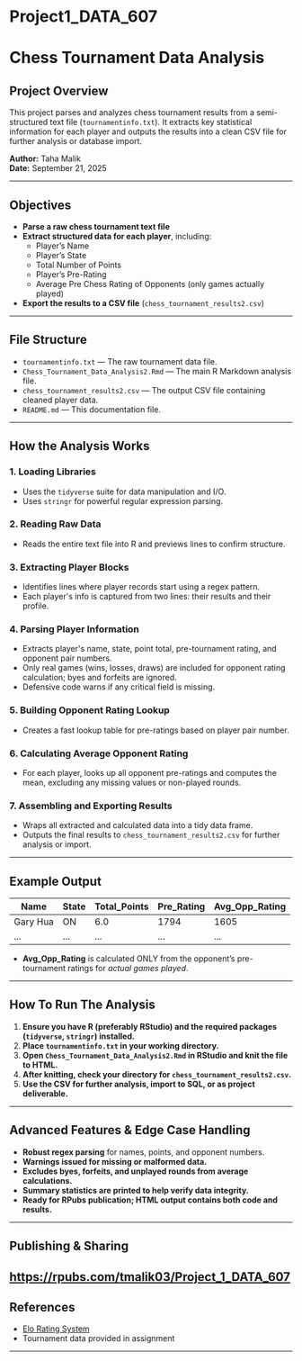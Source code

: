 # Project1_DATA_607
# Chess Tournament Data Analysis

## Project Overview

This project parses and analyzes chess tournament results from a semi-structured text file (`tournamentinfo.txt`). It extracts key statistical information for each player and outputs the results into a clean CSV file for further analysis or database import.

**Author:** Taha Malik  
**Date:** September 21, 2025

---

## Objectives

- **Parse a raw chess tournament text file**
- **Extract structured data for each player**, including:
  - Player’s Name
  - Player’s State
  - Total Number of Points
  - Player’s Pre-Rating
  - Average Pre Chess Rating of Opponents (only games actually played)
- **Export the results to a CSV file** (`chess_tournament_results2.csv`)

---

## File Structure

- `tournamentinfo.txt` — The raw tournament data file.
- `Chess_Tournament_Data_Analysis2.Rmd` — The main R Markdown analysis file.
- `chess_tournament_results2.csv` — The output CSV file containing cleaned player data.
- `README.md` — This documentation file.

---

## How the Analysis Works

### 1. **Loading Libraries**
- Uses the `tidyverse` suite for data manipulation and I/O.
- Uses `stringr` for powerful regular expression parsing.

### 2. **Reading Raw Data**
- Reads the entire text file into R and previews lines to confirm structure.

### 3. **Extracting Player Blocks**
- Identifies lines where player records start using a regex pattern.
- Each player's info is captured from two lines: their results and their profile.

### 4. **Parsing Player Information**
- Extracts player's name, state, point total, pre-tournament rating, and opponent pair numbers.
- Only real games (wins, losses, draws) are included for opponent rating calculation; byes and forfeits are ignored.
- Defensive code warns if any critical field is missing.

### 5. **Building Opponent Rating Lookup**
- Creates a fast lookup table for pre-ratings based on player pair number.

### 6. **Calculating Average Opponent Rating**
- For each player, looks up all opponent pre-ratings and computes the mean, excluding any missing values or non-played rounds.

### 7. **Assembling and Exporting Results**
- Wraps all extracted and calculated data into a tidy data frame.
- Outputs the final results to `chess_tournament_results2.csv` for further analysis or import.

---

## Example Output

| Name      | State | Total_Points | Pre_Rating | Avg_Opp_Rating |
|-----------|-------|--------------|------------|----------------|
| Gary Hua  | ON    | 6.0          | 1794       | 1605           |
| ...       | ...   | ...          | ...        | ...            |

- **Avg_Opp_Rating** is calculated ONLY from the opponent’s pre-tournament ratings for *actual games played*.

---

## How To Run The Analysis

1. **Ensure you have R (preferably RStudio) and the required packages (`tidyverse`, `stringr`) installed.**
2. **Place `tournamentinfo.txt` in your working directory.**
3. **Open `Chess_Tournament_Data_Analysis2.Rmd` in RStudio and knit the file to HTML.**
4. **After knitting, check your directory for `chess_tournament_results2.csv`.**
5. **Use the CSV for further analysis, import to SQL, or as project deliverable.**

---

## Advanced Features & Edge Case Handling

- **Robust regex parsing** for names, points, and opponent numbers.
- **Warnings issued for missing or malformed data.**
- **Excludes byes, forfeits, and unplayed rounds from average calculations.**
- **Summary statistics are printed to help verify data integrity.**
- **Ready for RPubs publication; HTML output contains both code and results.**

---

## Publishing & Sharing

https://rpubs.com/tmalik03/Project_1_DATA_607
---

## References

- [Elo Rating System](https://en.wikipedia.org/wiki/Elo_rating_system)
- Tournament data provided in assignment

---
